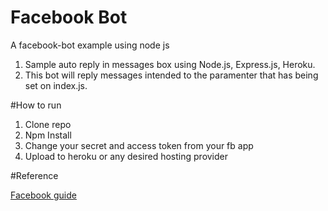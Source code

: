 # Facebook Bot
A facebook-bot example using node js
1. Sample auto reply in messages box using Node.js, Express.js, Heroku. 
2. This bot will reply messages intended to the paramenter that has being set on index.js.

#How to run

1. Clone repo
2. Npm Install
3. Change your secret and access token from your fb app
4. Upload to heroku or any desired hosting provider

#Reference

[Facebook guide](https://developers.facebook.com/docs/messenger-platform/guides/quick-start)